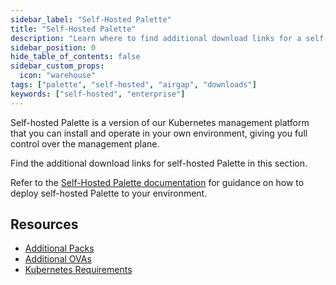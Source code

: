```yaml
---
sidebar_label: "Self-Hosted Palette"
title: "Self-Hosted Palette"
description: "Learn where to find additional download links for a self-hosted Palette installation."
sidebar_position: 0
hide_table_of_contents: false
sidebar_custom_props:
  icon: "warehouse"
tags: ["palette", "self-hosted", "airgap", "downloads"]
keywords: ["self-hosted", "enterprise"]
---
```


Self-hosted Palette is a version of our Kubernetes management platform that you can install and operate in your own
environment, giving you full control over the management plane.

Find the additional download links for self-hosted Palette in this section.

Refer to the [Self-Hosted Palette documentation](../../self-hosted-setup/palette/palette.md) for guidance on how to
deploy self-hosted Palette to your environment.

## Resources

- [Additional Packs](./additional-packs.md)
- [Additional OVAs](./additional-ovas.md)
- [Kubernetes Requirements](./kubernetes-requirements.md)
